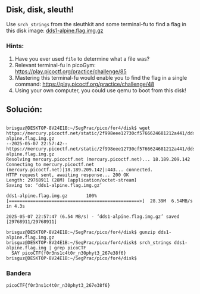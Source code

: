 
## Disk, disk, sleuth!
Use `srch_strings` from the sleuthkit and some terminal-fu to find a flag in this disk image: [dds1-alpine.flag.img.gz](https://mercury.picoctf.net/static/2f998eee12730cf5766624681212a441/dds1-alpine.flag.img.gz)

### Hints:
1. Have you ever used `file` to determine what a file was?
2. Relevant terminal-fu in picoGym: https://play.picoctf.org/practice/challenge/85
3. Mastering this terminal-fu would enable you to find the flag in a single command: https://play.picoctf.org/practice/challenge/48
4. Using your own computer, you could use qemu to boot from this disk!



## Solución:
```

brisguz@DESKTOP-8V24E1B:~/SegPrac/pico/for4/disk$ wget https://mercury.picoctf.net/static/2f998eee12730cf5766624681212a441/dds1-alpine.flag.img.gz
--2025-05-07 22:57:42--  https://mercury.picoctf.net/static/2f998eee12730cf5766624681212a441/dds1-alpine.flag.img.gz
Resolving mercury.picoctf.net (mercury.picoctf.net)... 18.189.209.142
Connecting to mercury.picoctf.net (mercury.picoctf.net)|18.189.209.142|:443... connected.
HTTP request sent, awaiting response... 200 OK
Length: 29768911 (28M) [application/octet-stream]
Saving to: ‘dds1-alpine.flag.img.gz’

dds1-alpine.flag.img.gz       100%[=================================================>]  28.39M  6.54MB/s    in 4.3s

2025-05-07 22:57:47 (6.54 MB/s) - ‘dds1-alpine.flag.img.gz’ saved [29768911/29768911]

brisguz@DESKTOP-8V24E1B:~/SegPrac/pico/for4/disk$ gunzip dds1-alpine.flag.img.gz
brisguz@DESKTOP-8V24E1B:~/SegPrac/pico/for4/disk$ srch_strings dds1-alpine.flag.img | grep picoCTF
  SAY picoCTF{f0r3ns1c4t0r_n30phyt3_267e38f6}
brisguz@DESKTOP-8V24E1B:~/SegPrac/pico/for4/disk$

```


### Bandera
```
picoCTF{f0r3ns1c4t0r_n30phyt3_267e38f6}
```